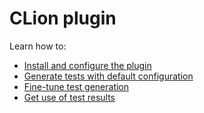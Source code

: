# CLion plugin

Learn how to:

* [Install and configure the plugin](clion-install-and-configure)
* [Generate tests with default configuration](clion-generate-tests)
* [Fine-tune test generation](clion-fine-tune)
* [Get use of test results](clion-get-use-of-results)



